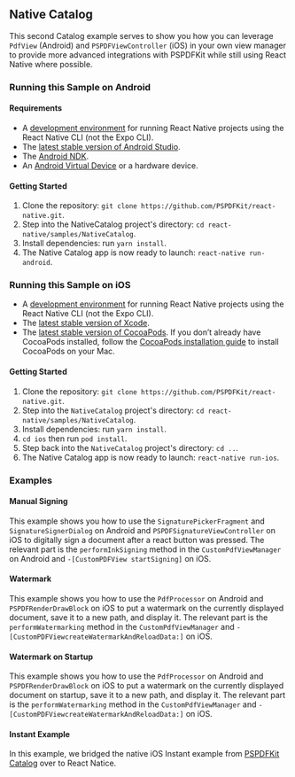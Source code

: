 ## Native Catalog

This second Catalog example serves to show you how you can leverage `PdfView` (Android) and `PSPDFViewController` (iOS) in your own view manager to provide more advanced integrations with PSPDFKit while still using React Native where possible.

### Running this Sample on Android

#### Requirements

- A [development environment](https://reactnative.dev/docs/environment-setup) for running React Native projects using the React Native CLI (not the Expo CLI).
- The [latest stable version of Android Studio](https://developer.android.com/studio).
- The [Android NDK](https://developer.android.com/studio/projects/install-ndk).
- An [Android Virtual Device](https://developer.android.com/studio/run/managing-avds.html) or a hardware device.

#### Getting Started

1. Clone the repository: `git clone https://github.com/PSPDFKit/react-native.git`.
2. Step into the NativeCatalog project's directory: `cd react-native/samples/NativeCatalog`.
3. Install dependencies: run `yarn install`.
4. The Native Catalog app is now ready to launch: `react-native run-android`.

### Running this Sample on iOS

- A [development environment](https://reactnative.dev/docs/environment-setup) for running React Native projects using the React Native CLI (not the Expo CLI).
- The [latest stable version of Xcode](https://apps.apple.com/us/app/xcode/id497799835?mt=12).
- The [latest stable version of CocoaPods](https://github.com/CocoaPods/CocoaPods/releases). If you don’t already have CocoaPods installed, follow the [CocoaPods installation guide](https://guides.cocoapods.org/using/getting-started.html#installation) to install CocoaPods on your Mac.

#### Getting Started

1. Clone the repository: `git clone https://github.com/PSPDFKit/react-native.git`.
2. Step into the `NativeCatalog` project's directory: `cd react-native/samples/NativeCatalog`.
3. Install dependencies: run `yarn install`.
4. `cd ios` then run `pod install`.
5. Step back into the `NativeCatalog` project's directory: `cd ..`.
6. The Native Catalog app is now ready to launch: `react-native run-ios`.

### Examples

#### Manual Signing

This example shows you how to use the `SignaturePickerFragment` and `SignatureSignerDialog` on Android and `PSPDFSignatureViewController` on iOS to digitally sign a document after a react button was pressed. The relevant part is the `performInkSigning` method in the `CustomPdfViewManager` on Android and `-[CustomPDFView startSigning]` on iOS.

#### Watermark

This example shows you how to use the `PdfProcessor` on Android and `PSPDFRenderDrawBlock` on iOS to put a watermark on the currently displayed document, save it to a new path, and display it. The relevant part is the `performWatermarking` method in the `CustomPdfViewManager` and `-[CustomPDFViewcreateWatermarkAndReloadData:]` on iOS.

#### Watermark on Startup

This example shows you how to use the `PdfProcessor` on Android and `PSPDFRenderDrawBlock` on iOS to put a watermark on the currently displayed document on startup, save it to a new path, and display it. The relevant part is the `performWatermarking` method in the `CustomPdfViewManager` and `-[CustomPDFViewcreateWatermarkAndReloadData:]` on iOS.

#### Instant Example

In this example, we bridged the native iOS Instant example from [PSPDFKit Catalog](https://pspdfkit.com/guides/ios/current/getting-started/example-projects/#pspdfcatalog) over to React Natice.